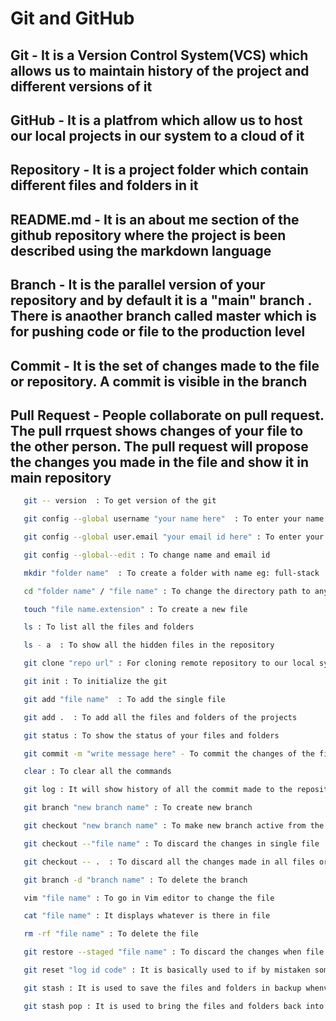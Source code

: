 # Git and GitHub

## Git - It is a Version Control System(VCS) which allows us to maintain history of the project and different versions of it

## GitHub - It is a platfrom which allow us to host our local projects in our system to a cloud of it

## Repository - It is a project folder which contain different files and folders in it

## README.md - It is an about me section of the github repository where the project is been described using the markdown language

## Branch - It is the parallel version of your repository and by default it is a "main" branch . There is anaother branch called master which is for pushing code or file to the production level

## Commit - It is the set of changes made to the file or repository. A commit is visible in the branch

## Pull Request - People collaborate on pull request. The pull rrquest shows changes of your file to the other person. The pull request will propose the changes you made in the file and show it in main repository

```sh
   git -- version  : To get version of the git
```

```sh
   git config --global username "your name here"  : To enter your name globally
```

```sh
   git config --global user.email "your email id here" : To enter your email globally
```

```sh
   git config --global--edit : To change name and email id
```

```sh
   mkdir "folder name"  : To create a folder with name eg: full-stack
```

```sh
   cd "folder name" / "file name" : To change the directory path to any specific file or folder
```

```sh
   touch "file name.extension" : To create a new file
```

```sh
   ls : To list all the files and folders
```

```sh
   ls - a  : To show all the hidden files in the repository
```

```sh
   git clone "repo url" : For cloning remote repository to our local system
```

```sh
   git init : To initialize the git
```

```sh
   git add "file name"  : To add the single file
```

```sh
   git add .  : To add all the files and folders of the projects
```

```sh
   git status : To show the status of your files and folders
```

```sh
   git commit -m "write message here" - To commit the changes of the files
```

```sh
   clear : To clear all the commands
```

```sh
   git log : It will show history of all the commit made to the repository
```

```sh
   git branch "new branch name" : To create new branch 
```

```sh
   git checkout "new branch name" : To make new branch active from the previous branch
```

```sh
   git checkout --"file name" : To discard the changes in single file
```

```sh
   git checkout -- .  : To discard all the changes made in all files or repo
```

```sh
   git branch -d "branch name" : To delete the branch 
```

```sh
   vim "file name" : To go in Vim editor to change the file
```

```sh
   cat "file name" : It displays whatever is there in file
```

```sh
   rm -rf "file name" : To delete the file
```

```sh
   git restore --staged "file name" : To discard the changes when file is added to stagging area i.e commit stage
```

```sh
   git reset "log id code" : It is basically used to if by mistaken some file or folder is deleted or any file is commited and we do not want to commit that than it is used to get back to previous where it was
```

```sh
   git stash : It is used to save the files and folders in backup whenver required and is not saved in present file
```

```sh
   git stash pop : It is used to bring the files and folders back into stagging area
```
